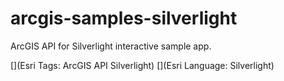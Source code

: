 # arcgis-samples-silverlight

ArcGIS API for Silverlight interactive sample app.

[](Esri Tags: ArcGIS API Silverlight)
[](Esri Language: Silverlight)